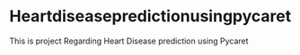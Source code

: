 # Heartdiseasepredictionusingpycaret
This is project Regarding Heart Disease prediction using Pycaret 

